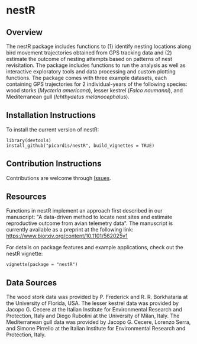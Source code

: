 # nestR

## Overview

The nestR package includes functions to (1) identify nesting locations along bird movement trajectories obtained from GPS tracking data and (2) estimate the outcome of nesting attempts based on patterns of nest revisitation. The package includes functions to run the analysis as well as interactive exploratory tools and data processing and custom plotting functions. The package comes with three example datasets, each containing GPS trajectories for 2 individual-years of the following species: wood storks (*Mycteria americana*), lesser kestrel (*Falco naumanni*), and Mediterranean gull (*Ichthyaetus melanocephalus*). 

## Installation Instructions

To install the current version of nestR:

`library(devtools)`  
`install_github("picardis/nestR", build_vignettes = TRUE)`

## Contribution Instructions

Contributions are welcome through [Issues](https://github.com/picardis/nestR/issues).

## Resources

Functions in nestR implement an approach first described in our manuscript: "A data-driven method to locate nest sites and estimate reproductive outcome from avian telemetry data". The manuscript is currently available as a preprint at the following link: https://www.biorxiv.org/content/10.1101/562025v1

For details on package features and example applications, check out the nestR vignette:

`vignette(package = "nestR")`

## Data Sources

The wood stork data was provided by P. Frederick and R. R. Borkhataria at the University of Florida, USA.
The lesser kestrel data was provided by Jacopo G. Cecere at the Italian Institute for Environmental Research and Protection, Italy and Diego Rubolini at the University of Milan, Italy. 
The Mediterranean gull data was provided by Jacopo G. Cecere, Lorenzo Serra, and Simone Pirrello at the Italian Institute for Environmental Research and Protection, Italy.
